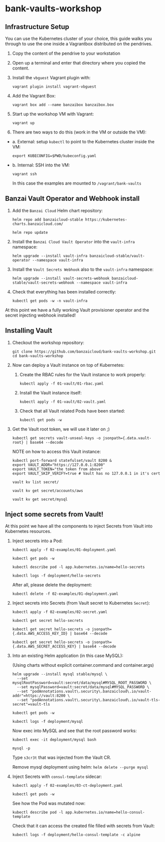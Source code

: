 # bank-vaults-workshop

## Infrastructure Setup

You can use the Kubernetes cluster of your choice, this guide walks you through
to use the one inside a Vagrantbox distributed on the pendrives.

1. Copy the content of the pendrive to your workstation
2. Open up a terminal and enter that directory where you copied the content.
3. Install the `vbguest` Vagrant plugin with:

    `vagrant plugin install vagrant-vbguest`

4. Add the Vagrant Box:

    `vagrant box add --name banzaibox banzaibox.box`

5. Start up the workshop VM with Vagrant:

    `vagrant up`

6. There are two ways to do this (work in the VM or outside the VM):
  - a. External: setup `kubectl` to point to the Kubernetes cluster inside the VM:

    `export KUBECONFIG=$PWD/kubeconfig.yaml`

  - b. Internal: SSH into the VM:

    `vagrant ssh`
    
    In this case the examples are mounted to `/vagrant/bank-vaults`

## Banzai Vault Operator and Webhook install

1. Add the `Banzai Cloud` Helm chart repository:

    `helm repo add banzaicloud-stable https://kubernetes-charts.banzaicloud.com/`

    `helm repo update`

2. Install the `Banzai Cloud Vault Operator` into the `vault-infra` namespace:

     `helm upgrade --install vault-infra banzaicloud-stable/vault-operator --namespace vault-infra`

3. Install the `Vault Secrets Webhook` also to the `vault-infra` namespace:

     `helm upgrade --install vault-secrets-webhook banzaicloud-stable/vault-secrets-webhook --namespace vault-infra`

4. Check that everything has been installed correctly:

     `kubectl get pods -w -n vault-infra`


At this point we have a fully working Vault provisioner operator and the secret injecting webhook installed!

## Installing Vault

1. Checkout the workshop repository:

    ```
    git clone https://github.com/banzaicloud/bank-vaults-workshop.git
    cd bank-vaults-workshop
    ```

3. Now can deploy a Vault instance on top of Kubernetes:

    1. Create the RBAC rules for the Vault instance to work properly:

        `kubectl apply -f 01-vault/01-rbac.yaml`

    2. Install the Vault instance itself:

        `kubectl apply -f 01-vault/02-vault.yaml`

    3. Check that all Vault related Pods have been started:

        `kubectl get pods -w`

4. Get the Vault root token, we will use it later on ;)

    `kubectl get secrets vault-unseal-keys -o jsonpath={.data.vault-root} | base64 --decode`

    NOTE on how to access this Vault instance:

    ```
    kubectl port-forward statefulset/vault 8200 &
    export VAULT_ADDR="https://127.0.0.1:8200"
    export VAULT_TOKEN="the token from above"
    export VAULT_SKIP_VERIFY=true # Vault has no 127.0.0.1 in it's cert

    vault kv list secret/

    vault kv get secret/accounts/aws

    vault kv get secret/mysql
    ```

## Inject some secrets from Vault!

At this point we have all the components to inject Secrets from Vault into Kubernetes resources.

1. Inject secrets into a Pod:

    `kubectl apply -f 02-examples/01-deployment.yaml`
    
    `kubectl get pods -w`

    `kubectl describe pod -l app.kubernetes.io/name=hello-secrets`
    
    `kubectl logs -f deployment/hello-secrets`

    After all, please delete the deployment:

    `kubectl delete -f 02-examples/01-deployment.yaml`

2. Inject secrets into Secrets (from Vault secret to Kubernetes `Secret`):

    `kubectl apply -f 02-examples/02-secret.yaml`
    
    `kubectl get secret hello-secrets`

    `kubectl get secret hello-secrets -o jsonpath={.data.AWS_ACCESS_KEY_ID} | base64 --decode`

    `kubectl get secret hello-secrets -o jsonpath={.data.AWS_SECRET_ACCESS_KEY} | base64 --decode`

3. Into an existing Helm application (in this case MySQL):

    (Using charts without explicit container.command and container.args)

    ```
    helm upgrade --install mysql stable/mysql \
      --set mysqlRootPassword=vault:secret/data/mysql#MYSQL_ROOT_PASSWORD \
      --set mysqlPassword=vault:secret/data/mysql#MYSQL_PASSWORD \
      --set "podAnnotations.vault\.security\.banzaicloud\.io/vault-addr"=https://vault:8200 \
      --set "podAnnotations.vault\.security\.banzaicloud\.io/vault-tls-secret"=vault-tls
    ```

    `kubectl get pods -w`

    `kubectl logs -f deployment/mysql`

    Now exec into MySQL and see that the root password works:
    
    `kubectl exec -it deployment/mysql bash`

    `mysql -p`

    Type `s3cr3t` that was injected from the Vault CR.

    Remove mysql deployment using helm:
    `helm delete --purge mysql`

4. Inject Secrets with `consul-template` sidecar:

    `kubectl apply -f 02-examples/03-ct-deployment.yaml`

    `kubectl get pods -w`

    See how the Pod was mutated now:

    `kubectl describe pod -l app.kubernetes.io/name=hello-consul-template`

    Check that it can access the created file filled with secrets from Vault:

    `kubectl logs -f deployment/hello-consul-template -c alpine`
